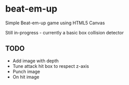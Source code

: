 # beat-em-up

Simple Beat-em-up game using HTML5 Canvas

Still in-progress - currently a basic box collision detector

## TODO

- Add image with depth
- Tune attack hit box to respect z-axis
- Punch image
- On hit image

